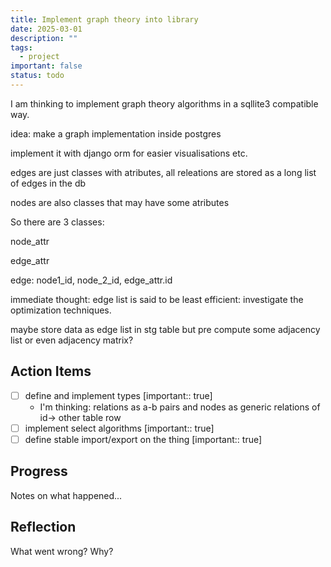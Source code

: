 ```yaml
---
title: Implement graph theory into library
date: 2025-03-01
description: ""
tags:
  - project
important: false
status: todo
---
```


I am thinking to implement graph theory algorithms in a sqllite3 compatible way. 

idea: make a graph implementation inside postgres

implement it with django orm for easier visualisations etc.

edges are just classes with atributes, all releations are stored as a long list of edges in the db

nodes are also classes that may have some atributes

So there are 3 classes:

node_attr

edge_attr

edge: node1_id, node_2_id, edge_attr.id

immediate thought: edge list is said to be least efficient: investigate the optimization techniques.

maybe store data as edge list in stg table but pre compute some adjacency list or even adjacency matrix?

## Action Items

- [ ] define and implement types [important:: true] 
    - I'm thinking: relations as a-b pairs and nodes as generic relations of id-> other table row
- [ ] implement select algorithms [important:: true]
- [ ] define stable import/export on the thing [important:: true]

## Progress

Notes on what happened...

## Reflection

What went wrong? Why?
